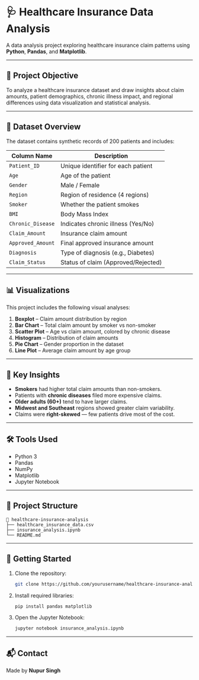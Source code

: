 
# 🩺 Healthcare Insurance Data Analysis

A data analysis project exploring healthcare insurance claim patterns using **Python**, **Pandas**, and **Matplotlib**.

---

## 📌 Project Objective

To analyze a healthcare insurance dataset and draw insights about claim amounts, patient demographics, chronic illness impact, and regional differences using data visualization and statistical analysis.

---

## 📂 Dataset Overview

The dataset contains synthetic records of 200 patients and includes:

| Column Name        | Description                            |
|--------------------|----------------------------------------|
| `Patient_ID`       | Unique identifier for each patient     |
| `Age`              | Age of the patient                     |
| `Gender`           | Male / Female                          |
| `Region`           | Region of residence (4 regions)        |
| `Smoker`           | Whether the patient smokes             |
| `BMI`              | Body Mass Index                        |
| `Chronic_Disease`  | Indicates chronic illness (Yes/No)     |
| `Claim_Amount`     | Insurance claim amount                 |
| `Approved_Amount`  | Final approved insurance amount        |
| `Diagnosis`        | Type of diagnosis (e.g., Diabetes)     |
| `Claim_Status`     | Status of claim (Approved/Rejected)    |

---

## 📊 Visualizations

This project includes the following visual analyses:

1. **Boxplot** – Claim amount distribution by region  
2. **Bar Chart** – Total claim amount by smoker vs non-smoker  
3. **Scatter Plot** – Age vs claim amount, colored by chronic disease  
4. **Histogram** – Distribution of claim amounts  
5. **Pie Chart** – Gender proportion in the dataset  
6. **Line Plot** – Average claim amount by age group

---

## 🧠 Key Insights

- **Smokers** had higher total claim amounts than non-smokers.
- Patients with **chronic diseases** filed more expensive claims.
- **Older adults (60+)** tend to have larger claims.
- **Midwest and Southeast** regions showed greater claim variability.
- Claims were **right-skewed** — few patients drive most of the cost.

---

## 🛠️ Tools Used

- Python 3
- Pandas
- NumPy
- Matplotlib
- Jupyter Notebook

---

## 📁 Project Structure

```
📁 healthcare-insurance-analysis
├── healthcare_insurance_data.csv
├── insurance_analysis.ipynb
└── README.md
```

---

## 🚀 Getting Started

1. Clone the repository:
   ```bash
   git clone https://github.com/yourusername/healthcare-insurance-analysis.git
   ```
2. Install required libraries:
   ```bash
   pip install pandas matplotlib
   ```
3. Open the Jupyter Notebook:
   ```bash
   jupyter notebook insurance_analysis.ipynb
   ```

---

## 📬 Contact

Made by **Nupur Singh**  

